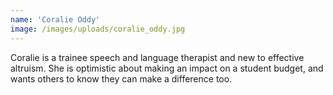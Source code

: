 ```yaml
---
name: 'Coralie Oddy'
image: /images/uploads/coralie_oddy.jpg
---
```

Coralie is a trainee speech and language therapist and new to effective altruism. She is optimistic about making an impact on a student budget, and wants others to know they can make a difference too.